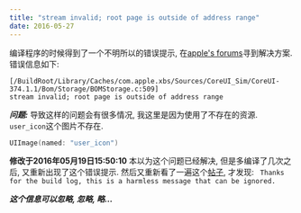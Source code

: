 ```yaml
---
title: "stream invalid; root page is outside of address range"
date: 2016-05-27
---
```


编译程序的时候得到了一个不明所以的错误提示,  在[apple's forums](https://forums.developer.apple.com/thread/21723)寻到解决方案.
错误信息如下:
```
[/BuildRoot/Library/Caches/com.apple.xbs/Sources/CoreUI_Sim/CoreUI-374.1.1/Bom/Storage/BOMStorage.c:509] 
stream invalid; root page is outside of address range
```

***问题:***
导致这样的问题会有很多情况, 我这里是因为使用了不存在的资源. `user_icon`这个图片不存在.
```swift
UIImage(named: "user_icon")
```


**修改于2016年05月19日15:50:10**
本以为这个问题已经解决, 但是多编译了几次之后, 又重新出现了这个错误提示. 然后又重新看了一遍这个[帖子](https://forums.developer.apple.com/thread/21723), 才发现: ` Thanks for the build log, this is a harmless message that can be ignored.`

***这个信息可以忽略, 忽略, 略...***
